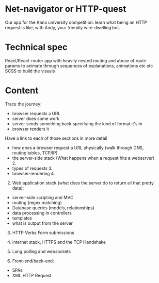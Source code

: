 # Net-navigator or HTTP-quest
Our app for the Kano university competition: learn what being an HTTP request is like, with Andy, your friendly wire-dwelling bot.

# Technical spec
React/React-router app with heavily nested routing and abuse of route params to animate through sequences of explanations, animations etc etc
SCSS to build the visuals

# Content

Trace the journey:
- browser requests a URL
- server does some work
- server sends something back specifying the kind of format it's in
- browser renders it

Have a link to each of those sections in more detail
- how does a browser request a URL physically (walk through DNS, routing tables, TCP/IP)
- the server-side stack (What happens when a request hits a webserver) 2.
- types of requests 3.
- browser-rendering 4.

2. Web application stack (what does the server do to return all that pretty data):  
- server-side scripting and MVC
- routing (regex matching)
- Database queries (models, relationships)
- data processing in controllers
- templates
- what is output from the server

3. HTTP Verbs
Form submissions

1. Internet stack, HTTPS and the TCP Handshake

4. Long polling and websockets

4. Front-end/back-end:
- SPAs
- XML HTTP Request
